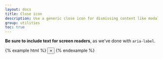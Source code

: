 ```yaml
---
layout: docs
title: Close icon
description: Use a generic close icon for dismissing content like modals and alerts.
group: utilities
toc: true
---
```


**Be sure to include text for screen readers**, as we've done with `aria-label`.

{% example html %} <button type="button" class="close" aria-label="Close"> <span aria-hidden="true">&times;</span> </button> {% endexample %}
